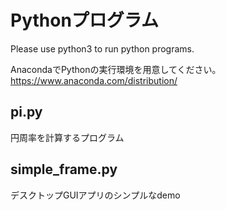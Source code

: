 # Pythonプログラム

Please use python3 to run python programs.

AnacondaでPythonの実行環境を用意してください。
https://www.anaconda.com/distribution/

## pi.py

円周率を計算するプログラム

## simple_frame.py

デスクトップGUIアプリのシンプルなdemo